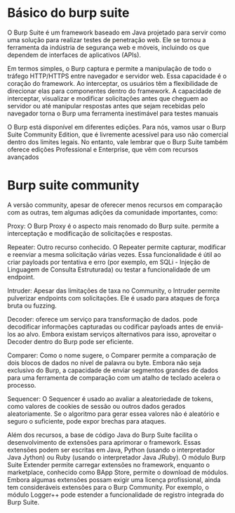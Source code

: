 # Básico do burp suite

O Burp Suite é um framework baseado em Java projetado para servir como uma solução para realizar testes de penetração web. Ele se tornou a ferramenta da indústria de segurança  web e móveis, incluindo os que dependem de interfaces de aplicativos (APIs).

Em termos simples, o Burp captura e permite a manipulação de todo o tráfego HTTP/HTTPS entre navegador e servidor web. Essa capacidade é o coração do framework. Ao interceptar, os usuários têm a flexibilidade de direcionar elas para componentes dentro do framework. A capacidade de interceptar, visualizar e modificar solicitações antes que cheguem ao servidor ou até manipular respostas antes que sejam recebidas pelo navegador torna o Burp uma ferramenta inestimável para testes manuais

O Burp está disponível em diferentes edições. Para nós, vamos usar o Burp Suite Community Edition, que é livremente acessível para uso não comercial dentro dos limites legais. No entanto, vale lembrar que o Burp Suite também oferece edições Professional e Enterprise, que vêm com recursos avançados

 
# Burp suite community

A versão community, apesar de oferecer menos recursos em comparação com as outras, tem algumas adições da comunidade importantes, como:

Proxy: O Burp Proxy é o aspecto mais renomado do Burp suite. permite a interceptação e modificação de solicitações e respostas.

Repeater: Outro recurso conhecido. O Repeater permite capturar, modificar e reenviar a mesma solicitação várias vezes. Essa funcionalidade é útil ao criar payloads por tentativa e erro (por exemplo, em SQLi - Injeção de Linguagem de Consulta Estruturada) ou testar a funcionalidade de um endpoint.

Intruder: Apesar das limitações de taxa no Community, o Intruder permite pulverizar endpoints com solicitações. Ele é usado para ataques de força bruta ou fuzzing. 

Decoder: oferece um serviço para transformação de dados. pode decodificar informações capturadas ou codificar payloads antes de enviá-los ao alvo. Embora existam serviços alternativos para isso, aproveitar o Decoder dentro do Burp pode ser eficiente.

Comparer: Como o nome sugere, o Comparer permite a comparação de dois blocos de dados no nível de palavra ou byte. Embora não seja exclusivo do Burp, a capacidade de enviar segmentos grandes de dados para uma ferramenta de comparação com um atalho de teclado acelera o processo. 

Sequencer: O Sequencer é usado ao avaliar a aleatoriedade de tokens, como valores de cookies de sessão ou outros dados gerados aleatoriamente. Se o algoritmo  para gerar essea valores não é aleatório e seguro o suficiente, pode expor brechas para ataques.

Além dos recursos, a base de código Java do Burp Suite facilita o desenvolvimento de extensões para aprimorar o framework. Essas extensões podem ser escritas em Java, Python (usando o interpretador Java Jython) ou Ruby (usando o interpretador Java JRuby). O módulo Burp Suite Extender permite carregar extensões no framework, enquanto o marketplace, conhecido como BApp Store, permite o download de módulos. Embora algumas extensões possam exigir uma licença profissional, ainda tem consideráveis extensões para o Burp Community. Por exemplo, o módulo Logger++ pode estender a funcionalidade de registro integrada do Burp Suite.